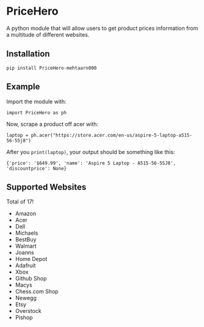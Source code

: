 # PriceHero
A python module that will allow users to get product prices information from a multitude of different websites. 

## Installation
`pip install PriceHero-mehtaarn000`

## Example
Import the module with:

`import PriceHero as ph`

Now, scrape a product off acer with:

`laptop = ph.acer("https://store.acer.com/en-us/aspire-5-laptop-a515-56-55j8")`

After you `print(laptop)`, your output should be something like this:

`{'price': '$649.99', 'name': 'Aspire 5 Laptop - A515-56-55J8', 'discountprice': None}`

## Supported Websites
Total of 17!
- Amazon
- Acer
- Dell
- Michaels
- BestBuy
- Walmart
- Joanns
- Home Depot
- Adafruit
- Xbox
- Github Shop
- Macys
- Chess.com Shop
- Newegg
- Etsy
- Overstock
- Pishop